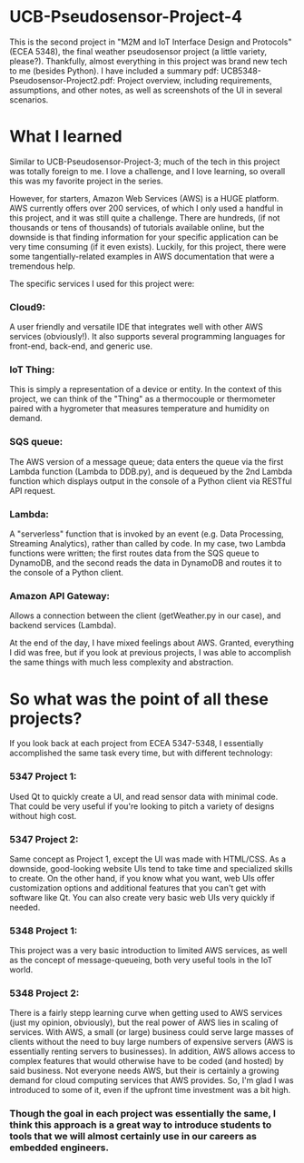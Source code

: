 # UCB-Pseudosensor-Project-4
This is the second project in "M2M and IoT Interface Design and Protocols" (ECEA 5348), the final weather pseudosensor project (a little variety, please?). Thankfully, almost everything in this project was brand new tech to me (besides Python). I have included a summary pdf:
UCB5348-Pseudosensor-Project2.pdf: Project overview, including requirements, assumptions, and other notes, as well as screenshots of the UI in several scenarios.



# What I learned
Similar to UCB-Pseudosensor-Project-3; much of the tech in this project was totally foreign to me. I love a challenge, and I love learning, so overall this was my favorite project in the series. 

However, for starters, Amazon Web Services (AWS) is a HUGE platform. AWS currently offers over 200 services, of which I only used a handful in this project, and it was still quite a challenge. There are hundreds, (if not thousands or tens of thousands) of tutorials available online, but the downside is that finding information for your specific application can be very time consuming (if it even exists). Luckily, for this project, there were some tangentially-related examples in AWS documentation that were a tremendous help.

The specific services I used for this project were:
### Cloud9:
A user friendly and versatile IDE that integrates well with other AWS services (obviously!). It also supports several programming languages for front-end, back-end, and generic use.
### IoT Thing:
This is simply a representation of a device or entity. In the context of this project, we can think of the "Thing" as a thermocouple or thermometer paired with a hygrometer that measures temperature and humidity on demand.
### SQS queue:
The AWS version of a message queue; data enters the queue via the first Lambda function (Lambda to DDB.py), and is dequeued by the 2nd Lambda function which displays output in the console of a Python client via RESTful API request.
### Lambda:
A "serverless" function that is invoked by an event (e.g. Data Processing, Streaming Analytics), rather than called by code. In my case, two Lambda functions were written; the first routes data from the SQS queue to DynamoDB, and the second reads the data in DynamoDB and routes it to the console of a Python client. 
### Amazon API Gateway:
Allows a connection between the client (getWeather.py in our case), and backend services (Lambda).

At the end of the day, I have mixed feelings about AWS. Granted, everything I did was free, but if you look at previous projects, I was able to accomplish the same things with much less complexity and abstraction. 

# So what was the point of all these projects?
If you look back at each project from ECEA 5347-5348, I essentially accomplished the same task every time, but with different technology:

### 5347 Project 1:
Used Qt to quickly create a UI, and read sensor data with minimal code. That could be very useful if you're looking to pitch a variety of designs without high cost.

### 5347 Project 2:
Same concept as Project 1, except the UI was made with HTML/CSS. As a downside, good-looking website UIs tend to take time and specialized skills to create. On the other hand, if you know what you want, web UIs offer customization options and additional features that you can't get with software like Qt. You can also create very basic web UIs very quickly if needed.

### 5348 Project 1:
This project was a very basic introduction to limited AWS services, as well as the concept of message-queueing, both very useful tools in the IoT world.

### 5348 Project 2:
There is a fairly stepp learning curve when getting used to AWS services (just my opinion, obviously), but the real power of AWS lies in scaling of services. With AWS, a small (or large) business could serve large masses of clients without the need to buy large numbers of expensive servers (AWS is essentially renting servers to businesses). In addition, AWS allows access to complex features that would otherwise have to be coded (and hosted) by said business. Not everyone needs AWS, but their is certainly a growing demand for cloud computing services that AWS provides. So, I'm glad I was introduced to some of it, even if the upfront time investment was a bit high. 

### Though the goal in each project was essentially the same, I think this approach is a great way to introduce students to tools that we will almost certainly use in our careers as embedded engineers.

